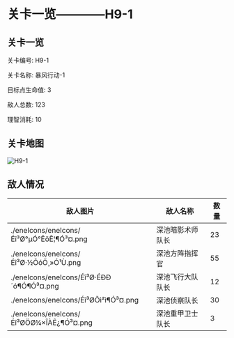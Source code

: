 # 关卡一览————H9-1


## 关卡一览

关卡编号: H9-1

关卡名称: 暴风行动-1

目标点生命值: 3

敌人总数: 123

理智消耗: 10


## 关卡地图
![H9-1](./oprMap/H9-1.png)

## 敌人情况

| 敌人图片 | 敌人名称 | 数量  |
|---------|-----|-----|
| ./eneIcons/eneIcons/Éî³Ø°µÓ°ÊõÊ¦¶Ó³¤.png| 深池暗影术师队长  |   23  |
| ./eneIcons/eneIcons/Éî³Ø·½ÕóÖ¸»Ó¹Ù.png| 深池方阵指挥官  |   55  |
| ./eneIcons/eneIcons/Éî³Ø·ÉÐÐ´ó¶Ó¶Ó³¤.png| 深池飞行大队队长  |   12  |
| ./eneIcons/eneIcons/Éî³ØÕì²ì¶Ó³¤.png| 深池侦察队长  |   30  |
| ./eneIcons/eneIcons/Éî³ØÖØ¼×ÎÀÊ¿¶Ó³¤.png| 深池重甲卫士队长  |   3  |
